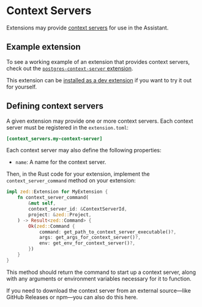 # Context Servers

Extensions may provide [context servers](../assistant/context-servers.md) for use in the Assistant.

## Example extension

To see a working example of an extension that provides context servers, check out the [`postgres-context-server` extension](https://github.com/zed-extensions/postgres-context-server).

This extension can be [installed as a dev extension](./developing-extensions.html#developing-an-extension-locally) if you want to try it out for yourself.

## Defining context servers

A given extension may provide one or more context servers. Each context server must be registered in the `extension.toml`:

```toml
[context_servers.my-context-server]
```

Each context server may also define the following properties:

- `name`: A name for the context server.

Then, in the Rust code for your extension, implement the `context_server_command` method on your extension:

```rust
impl zed::Extension for MyExtension {
    fn context_server_command(
        &mut self,
        context_server_id: &ContextServerId,
        project: &zed::Project,
    ) -> Result<zed::Command> {
        Ok(zed::Command {
            command: get_path_to_context_server_executable()?,
            args: get_args_for_context_server()?,
            env: get_env_for_context_server()?,
        })
    }
}
```

This method should return the command to start up a context server, along with any arguments or environment variables necessary for it to function.

If you need to download the context server from an external source—like GitHub Releases or npm—you can also do this here.
